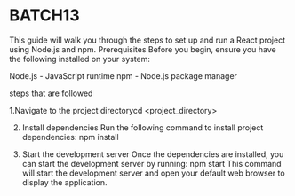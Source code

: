 # BATCH13
This guide will walk you through the steps to set up and run a React project using Node.js and npm.
Prerequisites
Before you begin, ensure you have the following installed on your system:

Node.js - JavaScript runtime
npm - Node.js package manager

steps that are followed

1.Navigate to the project directorycd <project_directory>

2. Install dependencies
Run the following command to install project dependencies:
npm install

3. Start the development server
Once the dependencies are installed, you can start the development server by running:
npm start 
This command will start the development server and open your default web browser to display the application.
